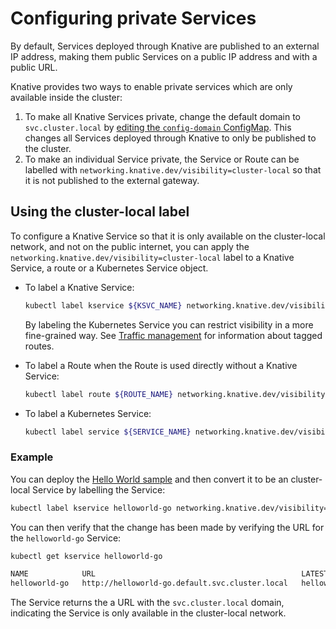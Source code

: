 # Configuring private Services

By default, Services deployed through Knative are published to an external IP
address, making them public Services on a public IP address and with a public URL.

Knative provides two ways to enable private services which are only available
inside the cluster:

1. To make all Knative Services private, change the default domain to
   `svc.cluster.local` by [editing the `config-domain` ConfigMap](../using-a-custom-domain.md). This changes all Services deployed through Knative to only be published to the cluster.
1. To make an individual Service private, the Service or Route can be
   labelled with `networking.knative.dev/visibility=cluster-local` so that it is not published to the external gateway.

## Using the cluster-local label

To configure a Knative Service so that it is only available on the cluster-local network, and not on the public internet, you can apply the
`networking.knative.dev/visibility=cluster-local` label to a Knative Service, a route or a Kubernetes Service object.

- To label a Knative Service:

    ```bash
    kubectl label kservice ${KSVC_NAME} networking.knative.dev/visibility=cluster-local
    ```

    By labeling the Kubernetes Service you can restrict visibility in a more
    fine-grained way. See [Traffic management](../traffic-management.md) for information about tagged routes.

- To label a Route when the Route is used directly without a Knative Service:

    ```bash
    kubectl label route ${ROUTE_NAME} networking.knative.dev/visibility=cluster-local
    ```

- To label a Kubernetes Service:

    ```bash
    kubectl label service ${SERVICE_NAME} networking.knative.dev/visibility=cluster-local
    ```

### Example

You can deploy the [Hello World sample](https://github.com/knative/docs/tree/main/code-samples/serving/hello-world/helloworld-go) and then convert it to be an cluster-local Service by labelling the Service:

```bash
kubectl label kservice helloworld-go networking.knative.dev/visibility=cluster-local
```

You can then verify that the change has been made by verifying the URL for the
`helloworld-go` Service:

```bash
kubectl get kservice helloworld-go

NAME            URL                                              LATESTCREATED         LATESTREADY           READY   REASON
helloworld-go   http://helloworld-go.default.svc.cluster.local   helloworld-go-2bz5l   helloworld-go-2bz5l   True
```

The Service returns the a URL with the `svc.cluster.local` domain, indicating
the Service is only available in the cluster-local network.
